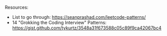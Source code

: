 Resources:
- List to go through: https://seanprashad.com/leetcode-patterns/
- 14 "Grokking the Coding Interview" Patterns: https://gist.github.com/tykurtz/3548a31f673588c05c89f9ca42067bc4
